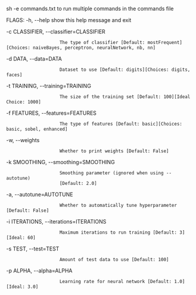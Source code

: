 sh -e commands.txt to run multiple commands in the commands file


FLAGS:
  -h, --help            show this help message and exit
  
  -c CLASSIFIER, --classifier=CLASSIFIER
  
                        The type of classifier [Default: mostFrequent][Choices: naiveBayes, perceptron, neuralNetwork, nb, nn]
                        
  -d DATA, --data=DATA  
        
                        Dataset to use [Default: digits][Choices: digits, faces]
  
  -t TRAINING, --training=TRAINING
  
                        The size of the training set [Default: 100][Ideal Choice: 1000]
                        
  -f FEATURES, --features=FEATURES
  
                        The type of features [Default: basic][Choices: basic, sobel, enhanced]
                        
  -w, --weights         
  
                        Whether to print weights [Default: False]
  
  -k SMOOTHING, --smoothing=SMOOTHING
  
                        Smoothing parameter (ignored when using --autotune)
                        [Default: 2.0]
                        
  -a, --autotune=AUTOTUNE   
  
                        Whether to automatically tune hyperparameter [Default: False]
                        
  -i ITERATIONS, --iterations=ITERATIONS
  
                        Maximum iterations to run training [Default: 3][Ideal: 60]
                        
  -s TEST, --test=TEST  
  
                        Amount of test data to use [Default: 100]
  
  -p ALPHA, --alpha=ALPHA
  
                        Learning rate for neural network [Default: 1.0][Ideal: 3.0]

